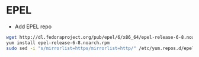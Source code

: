 # EPEL
- Add EPEL repo
```bash
wget http://dl.fedoraproject.org/pub/epel/6/x86_64/epel-release-6-8.noarch.rpm
yum install epel-release-6-8.noarch.rpm
sudo sed -i "s/mirrorlist=https/mirrorlist=http/" /etc/yum.repos.d/epel.repo
```
